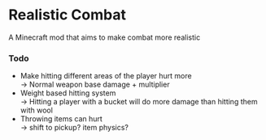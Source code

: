 # Realistic Combat

A Minecraft mod that aims to make combat more realistic
### Todo

* Make hitting different areas of the player hurt more  
  -> Normal weapon base damage + multiplier
* Weight based hitting system  
  -> Hitting a player with a bucket will do more damage than hitting them with wool
* Throwing items can hurt  
  -> shift to pickup? item physics?